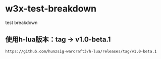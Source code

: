 # w3x-test-breakdown
test breakdown

## 使用h-lua版本：tag -> v1.0-beta.1
```
https://github.com/hunzsig-warcraft3/h-lua/releases/tag/v1.0-beta.1
```
